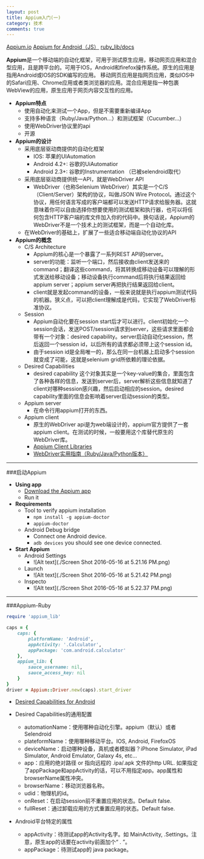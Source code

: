 ```yaml
---
layout: post
title: Appium入门(一)
category: 技术
comments: true
---
```


[Appium.io](http://appium.io/)
[Appium for Android（JS）](https://nishantverma.gitbooks.io/appium-for-android/content/index.html)
[ruby_lib/docs](https://github.com/appium/ruby_lib/blob/master/docs/docs.md)

**Appium**是一个移动端的自动化框架，可用于测试原生应用，移动网页应用和混合型应用，且是跨平台的。可用于IOS，Android和firefox操作系统。原生的应用是指用Android或IOS的SDK编写的应用。 移动网页应用是指网页应用，类似IOS中的Safari应用、Chrome应用或者类浏览器的应用。混合应用是指一种包裹WebView的应用，原生应用于网页内容交互性的应用。
 
 - **Appium特点**
    - 使用自动化来测试一个App，但是不需要重新编译App
    - 支持多种语言（Ruby/Java/Python...）和测试框架（Cucumber...）
    - 使用WebDriver协议里的api
    - 开源
- **Appium的设计**
    - 采用底层驱动商提供的自动化框架
        - IOS: 苹果的UIAutomation
        - Android 4.2+: 谷歌的UiAutomatior
        - Android 2.3+: 谷歌的Instrumentation （已被selendroid取代）
    - 采用底层驱动商提供统一API，就是WebDriver API
        - WebDriver（也称Selenium WebDriver）其实是一个C/S（Client/Server）架构的协议，叫做JSON Wire Protocol。通过这个协议，用任何语言写成的客户端都可以发送HTTP请求给服务器。这就意味着你可以自由选择你想要使用的测试框架和执行器，也可以将任何包含HTTP客户端的库文件加入你的代码中。换句话说，Appium的WebDriver不是一个技术上的测试框架，而是一个自动化库。
    - 在WebDriver的基础上，扩展了一些适合移动端自动化协议的API
- **Appium的概念**
    - C/S Architecture
        - Appium的核心是一个暴露了一系列REST API的server。
        - server的功能：监听一个端口，然后接收由client发送来的command；翻译这些command，将其转换成移动设备可以理解的形式发送给移动设备；移动设备执行command后将执行结果返回给appium server；appium server再把执行结果返回给client。
        - client就是发起command的设备，一般来说就是执行appium测试代码的机器。狭义点，可以把client理解成是代码，它实现了WebDriver标准协议。
    - Session
        - Appium自动化要在session start后才可以进行。client初始化一个session会话，发送POST/session请求到server，这些请求里面都会带有一个对象：desired capability。server启动自动化session，然后返回一个session id，以后所有的请求都必须带上这个session id。
        - 由于session id是全局唯一的，那么在同一台机器上启动多个session就变成了可能，这就是selenium grid所依赖的理论依据。
    - Desired Capabilities
        - desired capability 这个对象其实是一个key-value的集合，里面包含了各种各样的信息，发送到server后，server解析这些信息就知道了client对哪种session感兴趣，然后启动相应的session。desired capability里面的信息会影响着server启动session的类型。
    - Appium server
        - 在命令行用appium打开的东西。
    - Appium client
        - 原生的WebDriver api是为web端设计的，appium官方提供了一套appium client。在测试的时候，一般要用这个库替代原生的WebDriver库。
        - [Appium Client Libraries](http://appium.io/downloads.html)
        - [WebDriver实用指南（Ruby/Java/Python版本）](https://github.com/lemon123456/webdriver_guide)
        
-----------------
###启动Appium
- **Using app**
	- [Download the Appium app](https://github.com/appium/appium/releases)
	- Run it
- **Requirements**
	- Tool to verify appium installation
		- `npm install -g appium-doctor`
		- `appium-doctor`
	- Android Debug bridge
		- Connect one Android device.
		- `adb devices`  you should see one device connected.	
- **Start Appium**
	- Android Settings
	    - ![Alt text](./Screen Shot 2016-05-16 at 5.21.16 PM.png)
	- Launch
	    - ![Alt text](./Screen Shot 2016-05-16 at 5.21.42 PM.png)
	- Inspecto
	    - ![Alt text](./Screen Shot 2016-05-16 at 5.22.37 PM.png)

------------------------
###Appium-Ruby
``` ruby
require 'appium_lib'

caps = {
	caps: {
		platformName: 'Android',
		appActivity: '.Calculator',
		appPackage: 'com.android.calculator'
	},
	appium_lib: {
		sauce_username: nil,
		sauce_access_key: nil
	}
}
driver = Appium::Driver.new(caps).start_driver
```
- [Desired Capabilities for Android](https://nishantverma.gitbooks.io/appium-for-android/content/desired_capabilities_for_android.html)
- Desired Capabilities的通用配置
	- automationName：使用哪种自动化引擎。appium（默认）或者Selendroid	
	- plateformName：使用哪种移动平台。IOS, Android, FirefoxOS
	- deviceName：启动哪种设备，真机或者模拟器？iPhone Simulator, iPad Simulator, Android Emulator, Galaxy 4s, etc...
	- app：应用的绝对路径 or 指向远程的 .ipa/.apk 文件的http URL.  如果指定了appPackage和appActivity的话，可以不用指定app。app属性和browserName属性冲突。
	- browserName：移动浏览器名称。
	- udid：物理机的id。
	- onReset：在启动session前不重置应用的状态。Default false.
	- fullReset：通过卸载应用的方式重置应用的状态。Default false.

- Android平台特定的属性
	- appActivity：待测试app的Activity名字。如 MainActivity, .Settings。注意，原生app的话要在activity前面加个“ . ”。
	- appPackage：待测试app的 java package。



